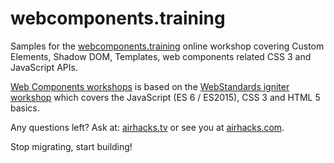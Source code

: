 # webcomponents.training

Samples for the [webcomponents.training](http://webcomponents.training) online workshop covering Custom Elements, Shadow DOM, Templates, web components related CSS 3 and JavaScript APIs.

[Web Components workshops](http://webcomponents.training) is based on the [WebStandards igniter workshop](http://webstandards.training) which covers the JavaScript (ES 6 / ES2015), CSS 3 and HTML 5 basics.

Any questions left? Ask at: [airhacks.tv](http://airhacks.tv) or see you at [airhacks.com](http://airhacks.com).

Stop migrating, start building!
